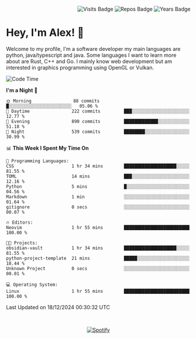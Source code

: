 <p align="right">
  <img src="https://badges.pufler.dev/visits/Alextibtab/Alextibtab" alt="Visits Badge">
  <img src="https://badges.pufler.dev/repos/Alextibtab/" alt="Repos Badge">
  <img src="https://badges.pufler.dev/years/Alextibtab/" alt="Years Badge">
</p>

<h1 align="left">Hey, I'm Alex! 💽 </h1>

Welcome to my profile, I'm a software developer my main languages are python, java/typescript and java. Some languages I want to learn more about are Rust, C++ and Go. I mainly know web development but am interested in graphics programming using OpenGL or Vulkan.

<!--START_SECTION:waka-->
![Code Time](http://img.shields.io/badge/Code%20Time-109%20hrs%2010%20mins-blue)

**I'm a Night 🦉** 

```text
🌞 Morning                88 commits          █░░░░░░░░░░░░░░░░░░░░░░░░   05.06 % 
🌆 Daytime                222 commits         ███░░░░░░░░░░░░░░░░░░░░░░   12.77 % 
🌃 Evening                890 commits         █████████████░░░░░░░░░░░░   51.18 % 
🌙 Night                  539 commits         ████████░░░░░░░░░░░░░░░░░   30.99 % 
```


📊 **This Week I Spent My Time On** 

```text
💬 Programming Languages: 
CSS                      1 hr 34 mins        ████████████████████░░░░░   81.55 % 
TOML                     14 mins             ███░░░░░░░░░░░░░░░░░░░░░░   12.16 % 
Python                   5 mins              █░░░░░░░░░░░░░░░░░░░░░░░░   04.56 % 
Markdown                 1 min               ░░░░░░░░░░░░░░░░░░░░░░░░░   01.64 % 
gitignore                0 secs              ░░░░░░░░░░░░░░░░░░░░░░░░░   00.07 % 

🔥 Editors: 
Neovim                   1 hr 55 mins        █████████████████████████   100.00 % 

🐱‍💻 Projects: 
obsidian-vault           1 hr 34 mins        ████████████████████░░░░░   81.55 % 
python-project-template  21 mins             █████░░░░░░░░░░░░░░░░░░░░   18.44 % 
Unknown Project          0 secs              ░░░░░░░░░░░░░░░░░░░░░░░░░   00.01 % 

💻 Operating System: 
Linux                    1 hr 55 mins        █████████████████████████   100.00 % 
```


 Last Updated on 18/12/2024 00:30:32 UTC
<!--END_SECTION:waka-->
&nbsp;<div align="center">
  [![Spotify](https://spotify-now-playing-wine-six.vercel.app/api/spotify?border_color=ffffff)](https://open.spotify.com/user/pmo1v2ejnt42kgp5jar5drtag)
</div>

